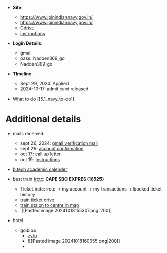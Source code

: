 - **Site**:
	- https://www.joinindiannavy.gov.in/
	- https://www.joinindiannavy.gov.in/
	- [Gdrive](https://drive.google.com/drive/u/0/folders/1DbhBy_9tavACn3-VfagqXp1pgbUJJOal)
	- [instructions](https://docs.google.com/document/d/1J3XDmT3RT_vUJwJl7ZCyMkgUsl1epRCi/edit?usp=drive_link&ouid=108599318674953916471&rtpof=true&sd=true)
- **Login Details**:
	- gmail
	- pass: Nadoen369_go
	- Nadoen369_go
- **TImeline**:
	- Sept 29, 2024: Applied
	- 2024-10-17: admit card released.

- What to do [[5.1_navy_to-do]]

# Additional details

- mails received:
	- sept 26, 2024: [gmail verification mail](https://mail.google.com/mail/u/0/#inbox/FMfcgzQXJQMjpdwrxbFZQQLHxVmkfdfh)
	- sept 29: [account confirmation](https://mail.google.com/mail/u/0/#inbox/FMfcgzQXJQRLqwfZwpnxkVmsnXMJZpFB)
	- oct 17: [call up letter](https://mail.google.com/mail/u/0/#inbox/FMfcgzQXJkQxhKbshRmbWmpMjXMFJjvh)
	- oct 19: [instructions](https://mail.google.com/mail/u/0/#inbox/FMfcgzQXJkTQcCPXfJwdJNGhZFZQplSL)

- [b.tech academic calender](https://drive.google.com/file/d/1FYN00QJ2H50mpSFeylwB6Bi_zxS70tCN/view?usp=drive_link)

- best train [irctc](https://www.irctc.co.in/nget/train-search): **CAPE SBC EXPRES (16525)** 
	- Ticket irctc: irctc -> my account -> my transactions -> booked ticket history
	- [train ticket drive](https://drive.google.com/file/d/1eBdpPQ5hzB8OyGOFcyJchi5N_AT-LBpU/view?usp=drive_link)
	- [train staion to centre in map](https://maps.app.goo.gl/EWHrLHRxs1RSeL9RA)
	- ![[Pasted image 20241018155307.png|200]]

- hotel
	- goibibo 
		- [zylo](https://www.goibibo.com/hotels/zylo-indiranagar-hotel-in-bangalore-5451982151121855130/?hquery={%22ci%22:%2220241128%22,%22co%22:%2220241129%22,%22r%22:%221-1-0%22,%22ibp%22:%22%22}&cc=IN&vcid=dummy&locusId=CTBLR&locusType=city&cityCode=CTBLR&locationData=undefined|12%20ssb%20south$undefined|L&sort=price-asc&city=Bangalore)
		- ![[Pasted image 20241018160055.png|200]]
		- 